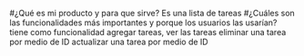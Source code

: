 #¿Qué es mi producto y para que sirve?
Es una lista de tareas 
#¿Cuáles son las funcionalidades más importantes y porque los usuarios las usarían?
tiene como funcionalidad
agregar tareas, ver las tareas
eliminar una tarea por medio de ID
actualizar una tarea por medio de ID